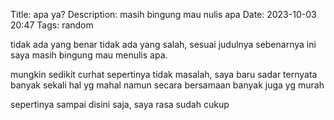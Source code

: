 Title: apa ya?
Description: masih bingung mau nulis apa
Date: 2023-10-03 20:47
Tags: random


tidak ada yang benar tidak ada yang salah,
sesuai judulnya sebenarnya ini saya masih bingung
mau menulis apa.

mungkin sedikit curhat sepertinya tidak masalah,
saya baru sadar ternyata banyak sekali hal yg 
mahal namun secara bersamaan banyak juga yg murah

sepertinya sampai disini saja, saya rasa sudah cukup


